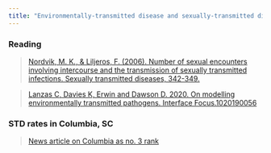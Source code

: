 ```yaml
---
title: "Environmentally-transmitted disease and sexually-transmitted diseases"
---
```




### Reading

> [Nordvik, M. K., & Liljeros, F. (2006). Number of sexual encounters involving intercourse and the transmission of sexually transmitted infections. Sexually transmitted diseases, 342-349.](https://journals.lww.com/stdjournal/_layouts/15/oaks.journals/downloadpdf.aspx?an=00007435-200606000-00003&casa_token=2SnsN3UGt68AAAAA:H5GE68LPZmeacYuTdxCqCFaxxli6MOzG3jDKibusHmK92HdwgZwdxHdwD1v09T8Wg6ExqG6q025UNpnv9sOTN6wILcE)

> [Lanzas C, Davies K, Erwin and Dawson D. 2020. On modelling environmentally transmitted pathogens. Interface Focus.1020190056](https://doi.org/10.1098/rsfs.2019.0056)





### STD rates in Columbia, SC

> [News article on Columbia as no. 3 rank](https://carolinanewsandreporter.cic.sc.edu/columbia-ranks-no-3-in-us-for-std-rates-new-study-says/)
